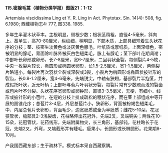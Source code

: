 **115.密腺毛蒿（植物分类学报）图版21：1-12**

Artemisia viscidissima Ling et Y. R. Ling in Act. Phytotax. Sin. 14(4): 508, fig. 6.1980; 西藏植物志4: 777, 图338. 1985.

多年生半灌木状草本。主根明显，侧根少数；根状茎稍粗，直径4-5毫米，斜向上。茎单生，高70-80厘米，纵纹细，稍明显，下部木质，上部具细短着生头状花序的分枝；茎、枝密生淡黄色或淡灰黄色腺毛。叶纸质或厚纸质，上面深绿色，密被明显的腺毛，背面除叶脉外被灰白色短柔毛，脉上有腺毛；茎下部叶花期凋谢；中部叶长卵形或卵形，长7-8厘米，宽6-7厘米，二回羽状全裂，每侧裂片4-5枚，中央一枚裂片较长，椭圆形或椭圆状卵形，长1.5-2.5厘米，宽1-1.5厘米，两侧裂片略短小，每裂片再次羽状全裂或深裂或3裂，小裂片为椭圆形或椭圆状披针形的裂齿，长0.8-1.2厘米，宽4-6毫米，先端锐尖，中轴有狭翅，基部裂片半抱茎，并成假托叶状，近无叶柄；上部叶与苞片叶羽状分裂，每裂片常有少数疏而浅的裂齿或苞片叶不分裂。头状花序宽卵形或卵钟形，直径3-3.5毫米，无梗，有细小、线形或披针形的小苞叶，在短的分枝上排成疏松的穗状花序，而在茎上部组成中等开展的圆锥花序；总苞片3-4层，外层总苞片小，狭卵形，背面被棕褐色短柔毛，中、内层总苞片长卵形，背面毛少，边宽膜质或全为半膜质；雌花5-10朵，花冠狭管状，檐部具2-3浅裂齿，花柱略伸出花冠外，先端2叉，叉端钝尖；两性花10-15朵，花冠管状，花药线形，先端附属物尖，长三角形，基部钝，花柱略长于花冠，先端2叉，外弯，叉端截形并有睫毛。瘦果小，长圆形或长椭圆形。花果期8-10月。

产我国西藏东部；生于疏林下。模式标本采自西藏察隅。
